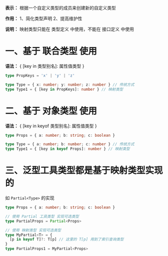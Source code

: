 **表示：** 根据一个自定义类型的成员来创建新的自定义类型

**作用：** 
  1、简化类型声明
  2、提高维护性

**说明：** 映射类型只能在 类型定义 中使用，不能在 接口定义 中使用

# 一、基于 联合类型 使用
  **语法：** { [key in 类型别名]: 属性值类型 }

  ```ts
  type PropKeys = 'x' | 'y' | 'z'

  type Type = { x: number; y: number; z: number } // 传统方式
  type Type1 = { [key in PropKeys]: number } // 映射类型
  ```

# 二、基于 对象类型 使用
  **语法：** { [key in keyof 类型别名]: 属性值类型 }

  ```ts
  type Props = { a: number; b: string; c: boolean }

  type Type = { a: number; b: number; c: number } // 传统方式
  type Type1 = { [key in keyof Props]: number } // 映射类型
  ```

# 三、泛型工具类型都是基于映射类型实现的
  如 `Partial<Type>` 的实现

  ```ts
  type Props = { a: number; b: string; c: boolean }

  // 使用 Partial 工具类型 实现可选类型
  type PartialProps = Partial<Props>

  // 使用 映射类型 实现可选类型
  type MyPartial<T> = {
    [p in keyof T]?: T[p] // 这里的 T[p] 用到了索引查询类型
  }
  type PartialProps1 = MyPartial<Props>
  ```